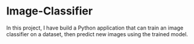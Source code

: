 # Image-Classifier
In this project, I have build a Python application that can train an image classifier on a dataset, then predict new images using the trained model.

